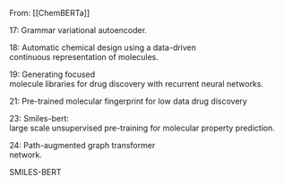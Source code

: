 From: [[ChemBERTa]]


17: Grammar variational autoencoder.

18: Automatic chemical design using a data-driven  
continuous representation of molecules.

19: Generating focused  
molecule libraries for drug discovery with recurrent neural networks.


21: Pre-trained molecular  fingerprint for low data drug discovery


23: Smiles-bert:  
large scale unsupervised pre-training for molecular property prediction.

24: Path-augmented graph transformer  
network.

SMILES-BERT

